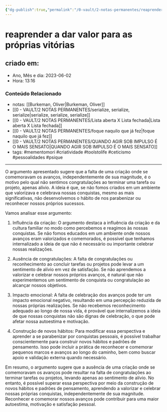 ```yaml
---
{"dg-publish":true,"permalink":"/0-vault/2-notas-permanentes/reaprender-a-dar-valor-para-as-proprias-vitorias/","tags":["permanente","mementomori","criatividade","toolstolife","ceticismo","pessoalidades","psique"],"dgHomeLink":true,"dgShowLocalGraph":true,"dgShowFileTree":true,"dgEnableSearch":true,"noteIcon":""}
---
```


# reaprender a dar valor para as próprias vitórias

## criado em: 
-  Ano, Mês e dia: 2023-06-02
- Hora: 13:16

### Conteúdo Relacionado
- notas: [[Burkeman, Oliver\|Burkeman, Oliver]]
- [[0 - VAULT/2 NOTAS PERMANENTES/serialize, serialize, serialize\|serialize, serialize, serialize]]
- [[0 - VAULT/2 NOTAS PERMANENTES/Lista aberta X Lista fechada\|Lista aberta X Lista fechada]]
- [[0 - VAULT/2 NOTAS PERMANENTES/foque naquilo que já fez\|foque naquilo que já fez]]
- [[0 - VAULT/2 NOTAS PERMANENTES/QUANDO AGIR SOB IMPULSO É O MAIS SENSATO\|QUANDO AGIR SOB IMPULSO É O MAIS SENSATO]]
- tags: #mementomori #criatividade #toolstolife #ceticismo #pessoalidades  #psique 
---

O argumento apresentado sugere que a falta de uma criação onde se comemoravam os avanços, independentemente de sua magnitude, é o motivo pelo qual não sentimos congratulações ao terminar uma tarefa ou projeto, apenas alívio. A ideia é que, se não fomos criados em um ambiente que valorizava e celebrava nossas conquistas, mesmo as mais significativas, não desenvolvemos o hábito de nos parabenizar ou reconhecer nossos próprios sucessos.

Vamos analisar esse argumento:

1. Influência da criação:
O argumento destaca a influência da criação e da cultura familiar no modo como percebemos e reagimos às nossas conquistas. Se não fomos educados em um ambiente onde nossos avanços eram valorizados e comemorados, é possível que tenhamos internalizado a ideia de que não é necessário ou importante celebrar nossas realizações.

2. Ausência de congratulações:
A falta de congratulações ou reconhecimento ao concluir tarefas ou projetos pode levar a um sentimento de alívio em vez de satisfação. Se não aprendemos a valorizar e celebrar nossos próprios avanços, é natural que não experimentemos um sentimento de conquista ou congratulação ao alcançar nossos objetivos.

3. Impacto emocional:
A falta de celebração dos avanços pode ter um impacto emocional negativo, resultando em uma percepção reduzida de nossas próprias realizações. Se não recebemos reconhecimento adequado ao longo de nossa vida, é provável que internalizemos a ideia de que nossas conquistas não são dignas de celebração, o que pode afetar nossa autoestima e motivação.

4. Construção de novos hábitos:
Para modificar essa perspectiva e aprender a se parabenizar por conquistas pessoais, é possível trabalhar conscientemente para construir novos hábitos e padrões de pensamento. Isso pode incluir a prática de reconhecer e comemorar pequenos marcos e avanços ao longo do caminho, bem como buscar apoio e validação externa quando necessário.

Em resumo, o argumento sugere que a ausência de uma criação onde se comemoravam os avanços pode resultar na falta de congratulações ao terminar tarefas ou projetos, levando apenas ao sentimento de alívio. No entanto, é possível superar essa perspectiva por meio da construção de novos hábitos e padrões de pensamento, aprendendo a valorizar e celebrar nossas próprias conquistas, independentemente de sua magnitude. Reconhecer e comemorar nossos avanços pode contribuir para uma maior autoestima, motivação e satisfação pessoal.